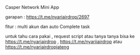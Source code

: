 Casper Network Mini App

garapan : https://t.me/nyariairdrop/2697

fitur : multi akun dan auto Complete task

untuk tahu cara pakai , request script atau tanya tanya bisa ke https://t.me/nyariairdrop , https://t.me/nyariiairdrop atau https://t.me/nyariairdropjateng
